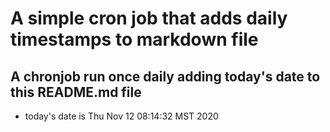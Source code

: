 A simple cron job that adds daily timestamps to markdown file
============================================================
## A chronjob run once daily adding today's date to this README.md file
* today's date is Thu Nov 12 08:14:32 MST 2020
